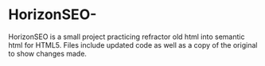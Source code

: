 # HorizonSEO-
HorizonSEO is a small project practicing refractor old html into semantic html for HTML5. Files include updated code as well as a copy of the original to show changes made. 

